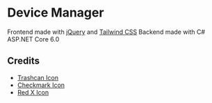 # Device Manager
Frontend made with [jQuery](https://jquery.com/) and [Tailwind CSS](https://tailwindcss.com/)
Backend made with C# ASP.NET Core 6.0

## Credits
- [Trashcan Icon](https://www.iconpacks.net/free-icon/trash-347.html)
- [Checkmark Icon](https://www.iconpacks.net/free-icon/check-3278.html)
- [Red X Icon](https://www.iconpacks.net/free-icon/red-x-10333.html)

